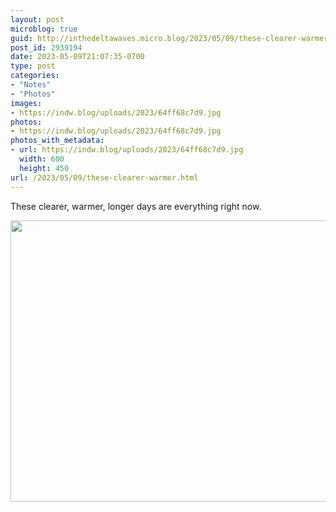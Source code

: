 ```yaml
---
layout: post
microblog: true
guid: http://inthedeltawaves.micro.blog/2023/05/09/these-clearer-warmer.html
post_id: 2939194
date: 2023-05-09T21:07:35-0700
type: post
categories:
- "Notes"
- "Photos"
images:
- https://indw.blog/uploads/2023/64ff68c7d9.jpg
photos:
- https://indw.blog/uploads/2023/64ff68c7d9.jpg
photos_with_metadata:
- url: https://indw.blog/uploads/2023/64ff68c7d9.jpg
  width: 600
  height: 450
url: /2023/05/09/these-clearer-warmer.html
---
```

These clearer, warmer, longer days are everything right now. 

<img src="uploads/2023/64ff68c7d9.jpg" width="600" height="450" alt="">
